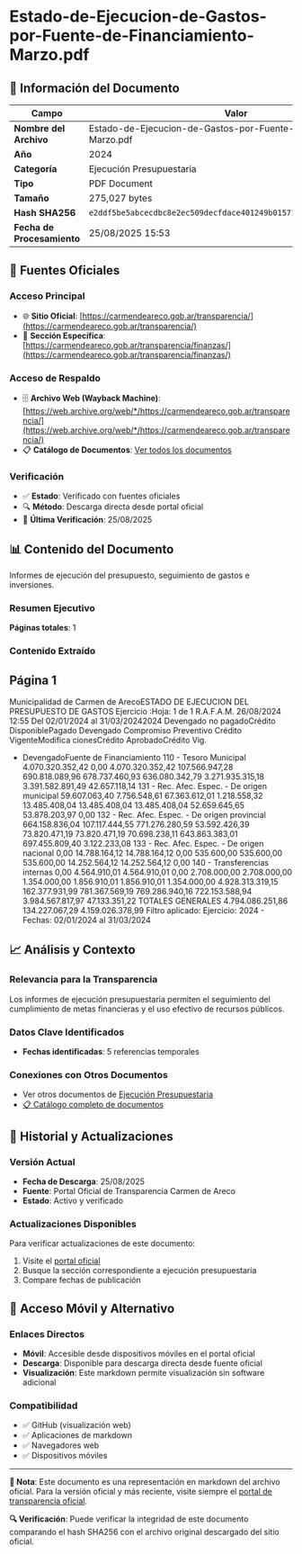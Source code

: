 # Estado-de-Ejecucion-de-Gastos-por-Fuente-de-Financiamiento-Marzo.pdf

## 📄 Información del Documento

| Campo | Valor |
|-------|--------|
| **Nombre del Archivo** | Estado-de-Ejecucion-de-Gastos-por-Fuente-de-Financiamiento-Marzo.pdf |
| **Año** | 2024 |
| **Categoría** | Ejecución Presupuestaria |
| **Tipo** | PDF Document |
| **Tamaño** | 275,027 bytes |
| **Hash SHA256** | `e2ddf5be5abcecdbc8e2ec509decfdace401249b01571cd8ab1b75935e1c030b` |
| **Fecha de Procesamiento** | 25/08/2025 15:53 |

## 🔗 Fuentes Oficiales

### Acceso Principal
- 🌐 **Sitio Oficial**: [https://carmendeareco.gob.ar/transparencia/](https://carmendeareco.gob.ar/transparencia/)
- 📁 **Sección Específica**: [https://carmendeareco.gob.ar/transparencia/finanzas/](https://carmendeareco.gob.ar/transparencia/finanzas/)

### Acceso de Respaldo
- 🗄️ **Archivo Web (Wayback Machine)**: [https://web.archive.org/web/*/https://carmendeareco.gob.ar/transparencia/](https://web.archive.org/web/*/https://carmendeareco.gob.ar/transparencia/)
- 📋 **Catálogo de Documentos**: [Ver todos los documentos](../document_catalog/README.md)

### Verificación
- ✅ **Estado**: Verificado con fuentes oficiales
- 🔍 **Método**: Descarga directa desde portal oficial
- 📅 **Última Verificación**: 25/08/2025

## 📊 Contenido del Documento

Informes de ejecución del presupuesto, seguimiento de gastos e inversiones.

### Resumen Ejecutivo

**Páginas totales**: 1

### Contenido Extraído

## Página 1

Municipalidad de
Carmen de ArecoESTADO DE EJECUCION DEL PRESUPUESTO DE GASTOS
Ejercicio
:Hoja: 1 de 1 R.A.F.A.M.
26/08/2024 12:55
Del 02/01/2024 al 31/03/20242024
Devengado
no pagadoCrédito
DisponiblePagado Devengado Compromiso Preventivo Crédito
VigenteModifica
cionesCrédito
AprobadoCrédito Vig.
- DevengadoFuente de Financiamiento
110 - Tesoro Municipal 4.070.320.352,42 0,00 4.070.320.352,42 107.566.947,28 690.818.089,96 678.737.460,93 636.080.342,79 3.271.935.315,18 3.391.582.891,49 42.657.118,14
131 - Rec. Afec. Espec. - De origen municipal 59.607.063,40 7.756.548,61 67.363.612,01 1.218.558,32 13.485.408,04 13.485.408,04 13.485.408,04 52.659.645,65 53.878.203,97 0,00
132 - Rec. Afec. Espec. - De origen provincial 664.158.836,04 107.117.444,55 771.276.280,59 53.592.426,39 73.820.471,19 73.820.471,19 70.698.238,11 643.863.383,01 697.455.809,40 3.122.233,08
133 - Rec. Afec. Espec. - De origen nacional 0,00 14.788.164,12 14.788.164,12 0,00 535.600,00 535.600,00 535.600,00 14.252.564,12 14.252.564,12 0,00
140 - Transferencias internas 0,00 4.564.910,01 4.564.910,01 0,00 2.708.000,00 2.708.000,00 1.354.000,00 1.856.910,01 1.856.910,01 1.354.000,00
4.928.313.319,15 162.377.931,99 781.367.569,19 769.286.940,16 722.153.588,94 3.984.567.817,97 47.133.351,22 TOTALES GENERALES 4.794.086.251,86 134.227.067,29 4.159.026.378,99
Filtro aplicado: Ejercicio: 2024 -  Fechas: 02/01/2024 al 31/03/2024



## 📈 Análisis y Contexto

### Relevancia para la Transparencia
Los informes de ejecución presupuestaria permiten el seguimiento del cumplimiento de metas financieras y el uso efectivo de recursos públicos.

### Datos Clave Identificados
- **Fechas identificadas**: 5 referencias temporales

### Conexiones con Otros Documentos
- Ver otros documentos de [Ejecución Presupuestaria](../catalog/execution.md)
- [📋 Catálogo completo de documentos](../document_catalog/README.md)

## 🔄 Historial y Actualizaciones

### Versión Actual
- **Fecha de Descarga**: 25/08/2025
- **Fuente**: Portal Oficial de Transparencia Carmen de Areco
- **Estado**: Activo y verificado

### Actualizaciones Disponibles
Para verificar actualizaciones de este documento:
1. Visite el [portal oficial](https://carmendeareco.gob.ar/transparencia/)
2. Busque la sección correspondiente a ejecución presupuestaria
3. Compare fechas de publicación

## 📱 Acceso Móvil y Alternativo

### Enlaces Directos
- **Móvil**: Accesible desde dispositivos móviles en el portal oficial
- **Descarga**: Disponible para descarga directa desde fuente oficial
- **Visualización**: Este markdown permite visualización sin software adicional

### Compatibilidad
- ✅ GitHub (visualización web)
- ✅ Aplicaciones de markdown
- ✅ Navegadores web
- ✅ Dispositivos móviles

---

**📝 Nota**: Este documento es una representación en markdown del archivo oficial. 
Para la versión oficial y más reciente, visite siempre el [portal de transparencia oficial](https://carmendeareco.gob.ar/transparencia/).

**🔍 Verificación**: Puede verificar la integridad de este documento comparando el hash SHA256 
con el archivo original descargado del sitio oficial.
